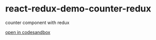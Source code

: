 # react-redux-demo-counter-redux

counter component with redux

[open in codesandbox](https://codesandbox.io/s/github/aurimas4/react-redux-demo/tree/master/packages/counter-redux)